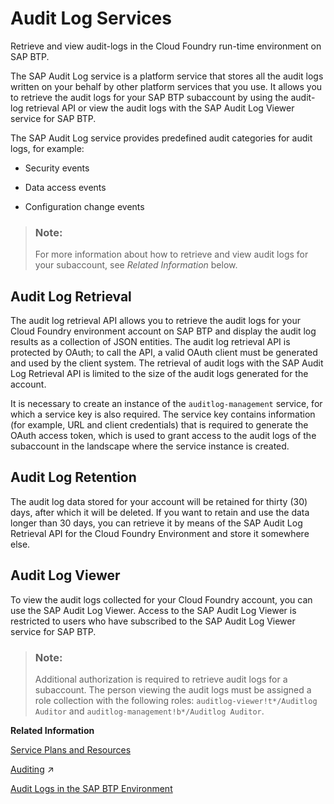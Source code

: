 <!-- loioa9ed392d27c847caa734ffca8c31e7d4 -->

# Audit Log Services

Retrieve and view audit-logs in the Cloud Foundry run-time environment on SAP BTP.

The SAP Audit Log service is a platform service that stores all the audit logs written on your behalf by other platform services that you use. It allows you to retrieve the audit logs for your SAP BTP subaccount by using the audit-log retrieval API or view the audit logs with the SAP Audit Log Viewer service for SAP BTP.

The SAP Audit Log service provides predefined audit categories for audit logs, for example:

-   Security events

-   Data access events

-   Configuration change events


> ### Note:  
> For more information about how to retrieve and view audit logs for your subaccount, see *Related Information* below.



<a name="loioa9ed392d27c847caa734ffca8c31e7d4__section_bpw_y5t_cz"/>

## Audit Log Retrieval

The audit log retrieval API allows you to retrieve the audit logs for your Cloud Foundry environment account on SAP BTP and display the audit log results as a collection of JSON entities. The audit log retrieval API is protected by OAuth; to call the API, a valid OAuth client must be generated and used by the client system. The retrieval of audit logs with the SAP Audit Log Retrieval API is limited to the size of the audit logs generated for the account.

It is necessary to create an instance of the `auditlog-management` service, for which a service key is also required. The service key contains information \(for example, URL and client credentials\) that is required to generate the OAuth access token, which is used to grant access to the audit logs of the subaccount in the landscape where the service instance is created.



<a name="loioa9ed392d27c847caa734ffca8c31e7d4__section_osc_pwt_cz"/>

## Audit Log Retention

The audit log data stored for your account will be retained for thirty \(30\) days, after which it will be deleted. If you want to retain and use the data longer than 30 days, you can retrieve it by means of the SAP Audit Log Retrieval API for the Cloud Foundry Environment and store it somewhere else.



<a name="loioa9ed392d27c847caa734ffca8c31e7d4__section_nfl_st2_3nb"/>

## Audit Log Viewer

To view the audit logs collected for your Cloud Foundry account, you can use the SAP Audit Log Viewer. Access to the SAP Audit Log Viewer is restricted to users who have subscribed to the SAP Audit Log Viewer service for SAP BTP.

> ### Note:  
> Additional authorization is required to retrieve audit logs for a subaccount. The person viewing the audit logs must be assigned a role collection with the following roles: `auditlog-viewer!t*/Auditlog Auditor` and `auditlog-management!b*/Auditlog Auditor`.

**Related Information**  


[Service Plans and Resources](service-plans-and-resources-0393ce3.md "A service plan is a particular type of service (for example, a database configuration) that is available for use.")

[Auditing](https://help.sap.com/viewer/c82f8d6a84c147f8b78bf6416dae7290/2022_2_QRC/en-US/ddcb6ed2bb5710148183db80e4aca49b.html "Auditing allows you to monitor and record selected actions performed in the SAP HANA Cloud, SAP HANA database.") :arrow_upper_right:

[Audit Logs in the SAP BTP Environment](https://help.sap.com/viewer/65de2977205c403bbc107264b8eccf4b/Cloud/en-US/f92c86ab11f6474ea5579d839051c334.html)

